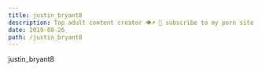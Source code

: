 ```yaml
---
title: justin_bryant8
description: Top adult content creator 👁♐️ 👑 subscribe to my porn site below IG Missskaylax
date: 2019-08-26
path: /justin_bryant8
---
```


justin_bryant8